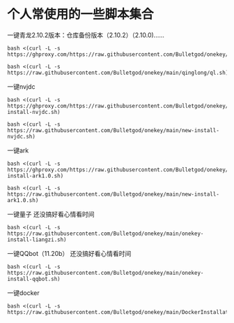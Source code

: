 # **个人常使用的一些脚本集合**

一键青龙2.10.2版本：仓库备份版本（2.10.2）（2.10.0)......
```shell
bash <(curl -L -s https://ghproxy.com/https://raw.githubusercontent.com/Bulletgod/onekey/main/qinglong/ql.sh)
```
```shell
bash <(curl -L -s https://raw.githubusercontent.com/Bulletgod/onekey/main/qinglong/ql.sh)
```
一键nvjdc
```shell
bash <(curl -L -s https://ghproxy.com/https://raw.githubusercontent.com/Bulletgod/onekey/main/new-install-nvjdc.sh)
```
```shell
bash <(curl -L -s https://raw.githubusercontent.com/Bulletgod/onekey/main/new-install-nvjdc.sh)
```
一键ark
```shell
bash <(curl -L -s https://ghproxy.com/https://raw.githubusercontent.com/Bulletgod/onekey/main/new-install-ark1.0.sh)
```
```shell
bash <(curl -L -s https://raw.githubusercontent.com/Bulletgod/onekey/main/new-install-ark1.0.sh)
```
一键量子 还没搞好看心情看时间
```shell
bash <(curl -L -s https://raw.githubusercontent.com/Bulletgod/onekey/main/onekey-install-liangzi.sh)
```
一键QQbot（11.20b） 还没搞好看心情看时间
```shell
bash <(curl -L -s https://raw.githubusercontent.com/Bulletgod/onekey/main/onekey-install-qqbot.sh)
```
一键docker
```shell
bash <(curl -L -s https://raw.githubusercontent.com/Bulletgod/onekey/main/DockerInstallation.sh)
```
